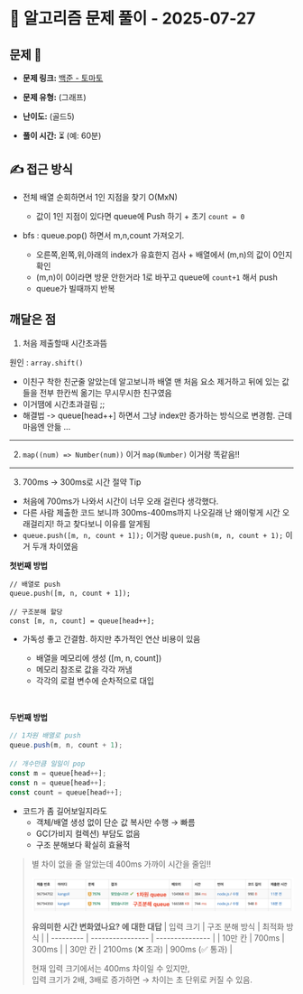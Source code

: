 # 📝 알고리즘 문제 풀이 - 2025-07-27

## 문제 📖

- **문제 링크:** [백준 - 토마토](https://www.acmicpc.net/problem/7576)

- **문제 유형:** (그래프)

- **난이도:** (골드5)

- **풀이 시간:** ⏳ (예: 60분)

## ✍ 접근 방식

- 전체 배열 순회하면서 1인 지점을 찾기 O(MxN)

  - 값이 1인 지점이 있다면 queue에 Push 하기 + 초기 `count = 0`

- bfs : queue.pop() 하면서 m,n,count 가져오기.
  - 오른쪽,왼쪽,위,아래의 index가 유효한지 검사 + 배열에서 (m,n)의 값이 0인지 확인
  - (m,n)이 0이라면 방문 안한거라 1로 바꾸고 queue에 `count+1` 해서 push
  - queue가 빌때까지 반복

## 깨달은 점

1. 처음 제출할때 시간초과뜸

원인 : `array.shift()`

- 이친구 착한 친군줄 알았는데 알고보니까 배열 맨 처음 요소 제거하고 뒤에 있는 값들을 전부 한칸씩 옮기는 무시무시한 친구였음
- 이거땜에 시간초과걸림 ;;
- 해결법 -> queue[head++] 하면서 그냥 index만 증가하는 방식으로 변경함. 근데 마음엔 안듦 ...

---

2.  `map((num) => Number(num))` 이거 `map(Number)` 이거랑 똑같음!!

---

3. 700ms -> 300ms로 시간 절약 Tip

- 처음에 700ms가 나와서 시간이 너무 오래 걸린다 생각했다.
- 다른 사람 제출한 코드 보니까 300ms-400ms까지 나오길래 난 왜이렇게 시간 오래걸리지! 하고 찾다보니 이유를 알게됨
- `queue.push([m, n, count + 1]);` 이거랑 `queue.push(m, n, count + 1);` 이거 두개 차이였음

**첫번째 방법**

```JS
// 배열로 push
queue.push([m, n, count + 1]);

// 구조분해 할당
const [m, n, count] = queue[head++];
```

- 가독성 좋고 간결함. 하지만 추가적인 연산 비용이 있음

  - 배열을 메모리에 생성 ([m, n, count])
  - 메모리 참조로 값을 각각 꺼냄
  - 각각의 로컬 변수에 순차적으로 대입

<br/>

**두번째 방법**

```js
// 1차원 배열로 push
queue.push(m, n, count + 1);

// 개수만큼 일일이 pop
const m = queue[head++];
const n = queue[head++];
const count = queue[head++];
```

- 코드가 좀 길어보일지라도
  - 객체/배열 생성 없이 단순 값 복사만 수행 → 빠름
  - GC(가비지 컬렉션) 부담도 없음
  - 구조 분해보다 확실히 효율적

> 별 차이 없을 줄 알았는데 400ms 가까이 시간을 줄임!!
>
> ![alt text](image.png)
>
> **유의미한 시간 변화였나요? 에 대한 대답**
> | 입력 크기 | 구조 분해 방식 | 최적화 방식 |
> | --------- | ---------------- | --------------- |
> | 10만 칸 | 700ms | 300ms |
> | 30만 칸 | 2100ms (❌ 초과) | 900ms (✅ 통과) |
>
> 현재 입력 크기에서는 400ms 차이일 수 있지만,<br/>
> 입력 크기가 2배, 3배로 증가하면 → 차이는 초 단위로 커질 수 있음.
